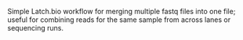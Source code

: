 Simple Latch.bio workflow for merging multiple fastq files into one file; useful for combining reads for the same sample from across lanes or sequencing runs.  
